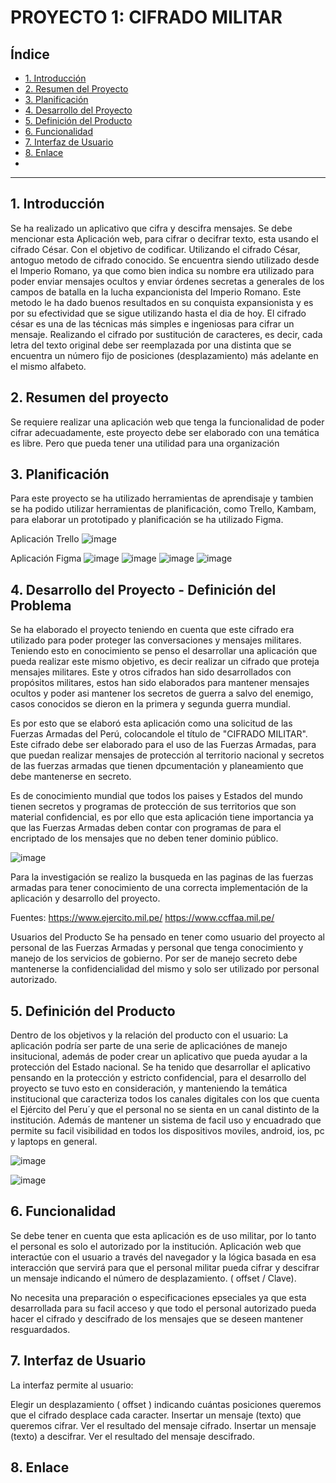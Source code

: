 # PROYECTO 1: CIFRADO MILITAR

## Índice

* [1. Introducción](#1-Introducción)
* [2. Resumen del Proyecto](#2-resumen)
* [3. Planificación](#3-Planificación)
* [4. Desarrollo del Proyecto](#4-Desarrollo-del-Proyecto)
* [5. Definición del Producto](#5-Definición-del-Producto)
* [6. Funcionalidad](#6-Funcionalidad)
* [7. Interfaz de Usuario](#7-interfaz)
* [8. Enlace](#8-link)
* 
***

## 1. Introducción

Se ha realizado un aplicativo que cifra y descifra mensajes. 
Se debe mencionar esta Aplicación web, para cifrar o decifrar texto, esta usando el cifrado César. Con el objetivo de codificar. 
Utilizando el cifrado César, antoguo metodo de  cifrado conocido. Se encuentra siendo utilizado desde el Imperio Romano, ya que como 
bien indica su nombre era utilizado para poder enviar mensajes ocultos  y enviar órdenes secretas a generales de los campos de batalla 
en la lucha expancionista del Imperio Romano. Este metodo le ha dado buenos resultados en su conquista expansionista y es por su 
efectividad que se sigue utilizando hasta el dia de hoy. El cifrado césar es una de las técnicas más simples e ingeniosas para cifrar un 
mensaje. Realizando el cifrado por sustitución de caracteres, es decir,  cada letra del texto original debe ser reemplazada por una 
distinta que se encuentra un número fijo de posiciones (desplazamiento) más adelante en el mismo alfabeto.


## 2. Resumen del proyecto

Se requiere realizar una aplicación web que tenga la funcionalidad de poder cifrar adecuadamente, este proyecto debe ser elaborado con 
una temática es libre. Pero que pueda tener una utilidad para una organización

## 3. Planificación

Para este proyecto se ha utilizado herramientas de aprendisaje y tambien se ha podido utilizar herramientas de planificación, como Trello, Kambam, para elaborar un prototipado y planificación se ha utilizado Figma.

Aplicación Trello
![image](https://user-images.githubusercontent.com/90290910/141225365-289c0a0c-91d4-41a3-99f0-e5c7a1484546.png)

Aplicación Figma
![image](https://user-images.githubusercontent.com/90290910/141223976-3884002a-6a8b-409c-bd1a-137dc65bbec3.png)
![image](https://user-images.githubusercontent.com/90290910/141224593-711464aa-32fd-46cc-b022-bb8b4f2f2a74.png)
![image](https://user-images.githubusercontent.com/90290910/141224246-e8bc87c1-70e2-4b31-bfc7-71e587291235.png)
![image](https://user-images.githubusercontent.com/90290910/141224728-ededc0d1-27b0-425b-ab69-ebd32d7e116b.png)


## 4. Desarrollo del Proyecto - Definición del Problema

Se ha elaborado el proyecto teniendo en cuenta que este cifrado era utilizado para poder proteger las conversaciones y mensajes 
militares. Teniendo esto en conocimiento se penso el desarrollar una aplicación que pueda realizar este mismo objetivo, es decir
realizar un cifrado que proteja mensajes militares.
Este y otros cifrados han sido desarrollados con propósitos militares, estos han sido elaborados para mantener mensajes ocultos y poder 
asi mantener los secretos de guerra a salvo del enemigo, casos conocidos se dieron en la primera y segunda guerra mundial.

Es por esto que se elaboró esta aplicación como una solicitud de las Fuerzas Armadas del Perú, colocandole el título de "CIFRADO 
MILITAR". 
Este cifrado debe ser elaborado para el uso de las Fuerzas Armadas, para que puedan realizar mensajes de protección al territorio 
nacional y secretos de las fuerzas armadas que tienen dpcumentación y planeamiento que debe mantenerse en secreto.

Es de conocimiento mundial que todos los paises y Estados del mundo tienen secretos y programas de protección de sus territorios que
son material confidencial, es por ello que esta aplicación tiene importancia ya que las Fuerzas Armadas deben contar con programas de 
para el encriptado de los mensajes que no deben tener dominio público.

![image](https://user-images.githubusercontent.com/90290910/141229946-08ef230f-254f-456a-8654-1e6530348fc6.png)

Para la investigación se realizo la busqueda en las paginas de las fuerzas armadas para tener conocimiento de una correcta 
implementación de la aplicación y desarrollo del proyecto.

Fuentes:
https://www.ejercito.mil.pe/
https://www.ccffaa.mil.pe/

Usuarios del Producto
Se ha pensado en tener como usuario del proyecto al personal de las Fuerzas Armadas y personal que tenga conocimiento y manejo de los
servicios de gobierno.
Por ser de manejo secreto debe mantenerse la confidencialidad del mismo y solo ser utilizado por personal autorizado.

## 5. Definición del Producto


Dentro de los objetivos y la relación del producto con el usuario: La aplicación podría ser parte de una serie de aplicaciónes de
manejo insitucional, además de poder crear un aplicativo que pueda ayudar a la protección del Estado nacional.
Se ha tenido que desarrollar el aplicativo pensando en la protección y estricto confidencial, para el desarrollo del proyecto se tuvo 
esto en consideración, y manteniendo la temática institucional que caracteriza todos los canales digitales con los que cuenta el
Ejército del Peru´y que el personal no se sienta en un canal distinto de la institución.
Además de mantener un sistema de facil uso y encuadrado que permite su facil visibilidad en todos los dispositivos moviles, android, ios, pc y laptops en general.

![image](https://user-images.githubusercontent.com/90290910/141233278-94cb5f3b-1422-4c40-a151-7568e54056d9.png)

![image](https://user-images.githubusercontent.com/90290910/141233401-6bf9b06d-7971-4584-b1c3-a9ccd072ba52.png)


## 6. Funcionalidad

Se debe tener en cuenta que esta aplicación es de uso militar, por lo tanto el personal es solo el autorizado por la institución.
Aplicación web que interactúe con el usuario a través del navegador y la lógica basada en esa interacción que servirá para que el 
personal militar pueda cifrar y descifrar un mensaje indicando el número de desplazamiento. ( offset / Clave).

No necesita una preparación o especificaciones epseciales ya que esta desarrollada para su facil acceso y que todo el personal
autorizado pueda hacer el cifrado y descifrado de los mensajes que se deseen mantener resguardados.

## 7. Interfaz de Usuario

La interfaz permite al usuario:

Elegir un desplazamiento ( offset ) indicando cuántas posiciones queremos que el cifrado desplace cada caracter.
Insertar un mensaje (texto) que queremos cifrar.
Ver el resultado del mensaje cifrado.
Insertar un mensaje (texto) a descifrar.
Ver el resultado del mensaje descifrado.

## 8. Enlace

